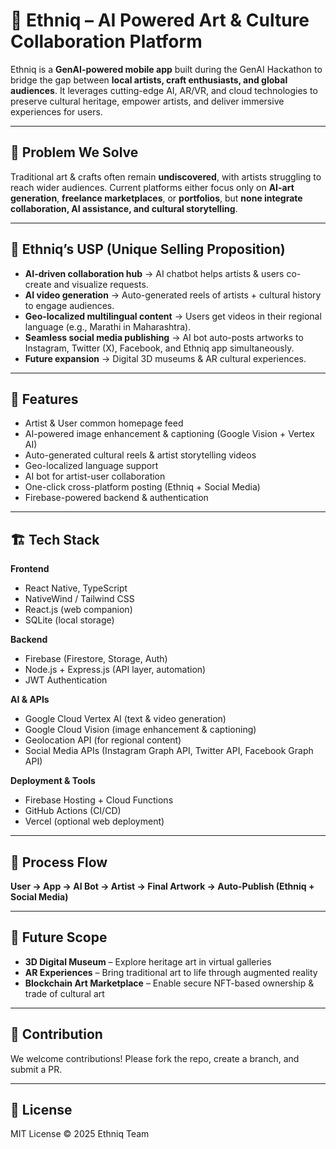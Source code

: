 
# 🎨 Ethniq – AI Powered Art & Culture Collaboration Platform  

Ethniq is a **GenAI-powered mobile app** built during the GenAI Hackathon to bridge the gap between **local artists, craft enthusiasts, and global audiences**. It leverages cutting-edge AI, AR/VR, and cloud technologies to preserve cultural heritage, empower artists, and deliver immersive experiences for users.  

---

## 🚀 Problem We Solve  
Traditional art & crafts often remain **undiscovered**, with artists struggling to reach wider audiences. Current platforms either focus only on **AI-art generation**, **freelance marketplaces**, or **portfolios**, but **none integrate collaboration, AI assistance, and cultural storytelling**.  

---

## 🌟 Ethniq’s USP (Unique Selling Proposition)  
- **AI-driven collaboration hub** → AI chatbot helps artists & users co-create and visualize requests.  
- **AI video generation** → Auto-generated reels of artists + cultural history to engage audiences.  
- **Geo-localized multilingual content** → Users get videos in their regional language (e.g., Marathi in Maharashtra).  
- **Seamless social media publishing** → AI bot auto-posts artworks to Instagram, Twitter (X), Facebook, and Ethniq app simultaneously.  
- **Future expansion** → Digital 3D museums & AR cultural experiences.  

---

## 📱 Features  
- Artist & User common homepage feed  
- AI-powered image enhancement & captioning (Google Vision + Vertex AI)  
- Auto-generated cultural reels & artist storytelling videos  
- Geo-localized language support  
- AI bot for artist-user collaboration  
- One-click cross-platform posting (Ethniq + Social Media)  
- Firebase-powered backend & authentication  

---

## 🏗️ Tech Stack  

**Frontend**  
- React Native, TypeScript  
- NativeWind / Tailwind CSS  
- React.js (web companion)  
- SQLite (local storage)  

**Backend**  
- Firebase (Firestore, Storage, Auth)  
- Node.js + Express.js (API layer, automation)  
- JWT Authentication  

**AI & APIs**  
- Google Cloud Vertex AI (text & video generation)  
- Google Cloud Vision (image enhancement & captioning)  
- Geolocation API (for regional content)  
- Social Media APIs (Instagram Graph API, Twitter API, Facebook Graph API)  

**Deployment & Tools**  
- Firebase Hosting + Cloud Functions  
- GitHub Actions (CI/CD)  
- Vercel (optional web deployment)  

---

## 🔄 Process Flow  
**User → App → AI Bot → Artist → Final Artwork → Auto-Publish (Ethniq + Social Media)**  

---

## 📸 Future Scope  
- **3D Digital Museum** – Explore heritage art in virtual galleries  
- **AR Experiences** – Bring traditional art to life through augmented reality  
- **Blockchain Art Marketplace** – Enable secure NFT-based ownership & trade of cultural art  

---

## 🤝 Contribution  
We welcome contributions! Please fork the repo, create a branch, and submit a PR.  

---

## 📜 License  
MIT License © 2025 Ethniq Team  
